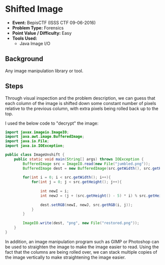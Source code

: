 # Shifted Image
* **Event:** BepisCTF (ISSS CTF 09-06-2016)
* **Problem Type:** Forensics
* **Point Value / Difficulty:** Easy
* **Tools Used:**
    * Java Image I/O

## Background
Any image manipulation library or tool.

## Steps
Through visual inspection and the problem description, we can guess that each column of the image is shifted down some constant number of pixels relative to the previous column, with extra pixels being rolled back up to the top. 

I used the below code to "decrypt" the image:
```java
import javax.imageio.ImageIO;
import java.awt.image.BufferedImage;
import java.io.File;
import java.io.IOException;

public class ImageUnshift {
    public static void main(String[] args) throws IOException {
        BufferedImage src = ImageIO.read(new File("jumbled.png"));
        BufferedImage dest = new BufferedImage(src.getWidth(), src.getHeight(), BufferedImage.TYPE_INT_RGB);
        
        for(int i = 0; i < src.getWidth(); i++){
            for(int j = 0; j < src.getHeight(); j++){
                
                int newI = i;
                int newJ = (j + (src.getHeight() - 5) * i) % src.getHeight();
                
                dest.setRGB(newI, newJ, src.getRGB(i, j));
            }
        }
        
        ImageIO.write(dest, "png", new File("restored.png"));
    }
}
```

In addition, an image manipulation program such as GIMP or Photoshop can be used to straighten the image to make the image easier to read. Using the fact that the columns are being rolled over, we can stack multiple copies of the image vertically to make straightening the image easier.